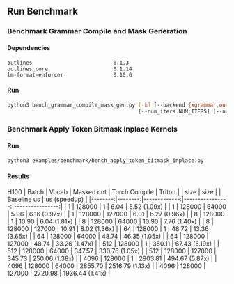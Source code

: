 
## Run Benchmark

### Benchmark Grammar Compile and Mask Generation

#### Dependencies
```
outlines                          0.1.3
outlines_core                     0.1.14
lm-format-enforcer                0.10.6
```

#### Run
```bash
python3 bench_grammar_compile_mask_gen.py [-h] [--backend {xgrammar,outlines,lmformatenforcer}]
                                          [--num_iters NUM_ITERS] [--num_warmup NUM_WARMUP]
```


### Benchmark Apply Token Bitmask Inplace Kernels

#### Run
```bash
python3 examples/benchmark/bench_apply_token_bitmask_inplace.py
```

#### Results
H100
|   Batch |   Vocab |   Masked cnt |   Torch Compile |         Triton  |
|    size |    size |              |     Baseline us |    us (speedup) |
|--------:|--------:|-------------:|----------------:|----------------:|
|       1 |  128000 |            1 |            6.04 |    5.52 (1.09x) |
|       1 |  128000 |        64000 |            5.96 |    6.16 (0.97x) |
|       1 |  128000 |       127000 |            6.01 |    6.27 (0.96x) |
|       8 |  128000 |            1 |           10.90 |    6.04 (1.81x) |
|       8 |  128000 |        64000 |           10.90 |    7.76 (1.40x) |
|       8 |  128000 |       127000 |           10.91 |    8.02 (1.36x) |
|      64 |  128000 |            1 |           48.72 |   13.36 (3.65x) |
|      64 |  128000 |        64000 |           48.74 |   46.35 (1.05x) |
|      64 |  128000 |       127000 |           48.74 |   33.26 (1.47x) |
|     512 |  128000 |            1 |          350.11 |   67.43 (5.19x) |
|     512 |  128000 |        64000 |          347.57 |  330.76 (1.05x) |
|     512 |  128000 |       127000 |          345.73 |  250.06 (1.38x) |
|    4096 |  128000 |            1 |         2903.81 |  494.67 (5.87x) |
|    4096 |  128000 |        64000 |         2855.70 | 2516.79 (1.13x) |
|    4096 |  128000 |       127000 |         2720.98 | 1936.44 (1.41x) |
